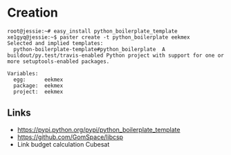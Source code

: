 # Creation

    root@jessie:~# easy_install python_boilerplate_template
    xe1gyq@jessie:~$ paster create -t python_boilerplate eekmex
    Selected and implied templates:
      python-boilerplate-template#python_boilerplate  A buildout/py.test/travis-enabled Python project with support for one or more setuptools-enabled packages.
    
    Variables:
      egg:      eekmex
      package:  eekmex
      project:  eekmex

## Links

- https://pypi.python.org/pypi/python_boilerplate_template
- https://github.com/GomSpace/libcsp
- Link budget calculation Cubesat
